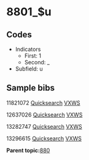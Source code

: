 # 8801\_$u

## Codes

-   Indicators
    -   First: 1
    -   Second: \_
-   Subfield: u

## Sample bibs

11821072 [Quicksearch](https://search.library.yale.edu/catalog/11821072) [VXWS](http://prodorbis.library.yale.edu:7014/vxws/GetHoldingsService?bibId=11821072)

12637026 [Quicksearch](https://search.library.yale.edu/catalog/12637026) [VXWS](http://prodorbis.library.yale.edu:7014/vxws/GetHoldingsService?bibId=12637026)

13282747 [Quicksearch](https://search.library.yale.edu/catalog/13282747) [VXWS](http://prodorbis.library.yale.edu:7014/vxws/GetHoldingsService?bibId=13282747)

13296615 [Quicksearch](https://search.library.yale.edu/catalog/13296615) [VXWS](http://prodorbis.library.yale.edu:7014/vxws/GetHoldingsService?bibId=13296615)

**Parent topic:**[880](../../tags/880/880.md)

